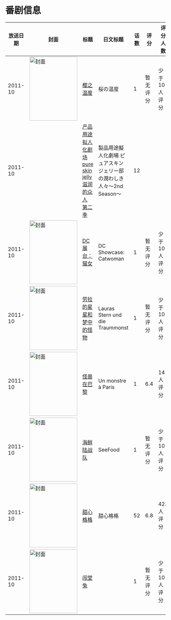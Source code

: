# 番剧信息

|放送日期|封面|标题|日文标题|话数|评分|评分人数|
|---|---|---|---|---|---|---|
|2011-10|<img src="//lain.bgm.tv/pic/cover/c/95/6b/84729_x8Az5.jpg" alt="封面" style="width:150px;height:200px;object-fit:cover;">|[樱之温度](https://bangumi.tv/subject/84729)|桜の温度|1|暂无评分|少于10人评分|
|2011-10||[产品用途拟人化剧场 pure skin jelly 滋润的众人 第二季](https://bangumi.tv/subject/210763)|製品用途擬人化劇場 ピュアスキンジェリー邸の潤わしき人々～2nd Season～|12|||
|2011-10|<img src="//lain.bgm.tv/pic/cover/c/d4/88/136780_vuUvA.jpg" alt="封面" style="width:150px;height:200px;object-fit:cover;">|[DC展台：猫女](https://bangumi.tv/subject/136780)|DC Showcase: Catwoman|1|暂无评分|少于10人评分|
|2011-10|<img src="//lain.bgm.tv/pic/cover/c/56/83/97392_60210.jpg" alt="封面" style="width:150px;height:200px;object-fit:cover;">|[劳拉的星星和梦中的怪物](https://bangumi.tv/subject/97392)|Lauras Stern und die Traummonst|1|暂无评分|少于10人评分|
|2011-10|<img src="//lain.bgm.tv/pic/cover/c/92/70/126019_ebnaK.jpg" alt="封面" style="width:150px;height:200px;object-fit:cover;">|[怪兽在巴黎](https://bangumi.tv/subject/126019)|Un monstre à Paris|1|6.4|14人评分|
|2011-10|<img src="//lain.bgm.tv/pic/cover/c/ce/9e/130761_PNP7q.jpg" alt="封面" style="width:150px;height:200px;object-fit:cover;">|[海鲜陆战队](https://bangumi.tv/subject/130761)|SeeFood|1|暂无评分|少于10人评分|
|2011-10|<img src="//lain.bgm.tv/pic/cover/c/2b/3a/25587_7mIuZ.jpg" alt="封面" style="width:150px;height:200px;object-fit:cover;">|[甜心格格](https://bangumi.tv/subject/25587)|甜心格格|52|6.8|423人评分|
|2011-10|<img src="//lain.bgm.tv/pic/cover/c/b1/b7/114740_Ta43k.jpg" alt="封面" style="width:150px;height:200px;object-fit:cover;">|[闯堂兔](https://bangumi.tv/subject/114740)||1|暂无评分|少于10人评分|
